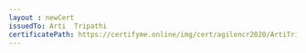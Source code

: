 ```yaml
--- 
layout : newCert 
issuedTo: Arti  Tripathi 
certificatePath: https://certifyme.online/img/cert/agilencr2020/ArtiTripathi_f9926.png
--- 
```

